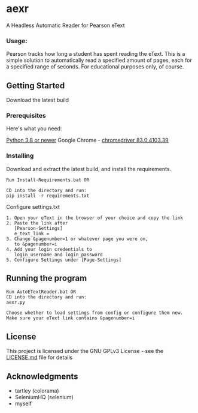 # aexr

A Headless Automatic Reader for Pearson eText

### Usage:
Pearson tracks how long a student has spent reading the eText. 
This is a simple solution to automatically read a specified amount of pages, each for a specified range of seconds.
For educational purposes only, of course.

## Getting Started

Download the latest build

### Prerequisites

Here's what you need:

[Python 3.8 or newer](https://www.python.org/downloads/)
Google Chrome - [chromedriver 83.0.4103.39](https://chromedriver.storage.googleapis.com/index.html?path=83.0.4103.39/)


### Installing


Download and extract the latest build, and install the requirements.

```
Run Install-Requirements.bat OR

CD into the directory and run:
pip install -r requirements.txt
```

Configure settings.txt

```
1. Open your eText in the browser of your choice and copy the link
2. Paste the link after 
   [Pearson-Settings]
   e_text_link = 
3. Change &pagenumber=1 or whatever page you were on, 
   to &pagenumber=i
4. Add your login credentials to 
   login_username and login_password
5. Configure Settings under [Page-Settings]
```


## Running the program

```
Run AutoETextReader.bat OR 
CD into the directory and run:
aexr.py

Choose whether to load settings from config or configure them new.
Make sure your eText link contains &pagenumber=i
```

## License

This project is licensed under the GNU GPLv3 License - see the [LICENSE.md](LICENSE.md) file for details

## Acknowledgments

* tartley (colorama)
* SeleniumHQ (selenium)
* myself


